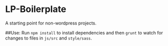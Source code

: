 LP-Boilerplate
===
A starting point for non-wordpress projects.  

##Use:
Run ``npm install`` to install dependencies and then ``grunt`` to watch for changes to files in ``js/src`` and ``style/sass``.